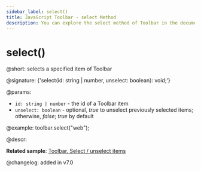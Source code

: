 ```yaml
---
sidebar_label: select()
title: JavaScript Toolbar - select Method 
description: You can explore the select method of Toolbar in the documentation of the DHTMLX JavaScript UI library. Browse developer guides and API reference, try out code examples and live demos, and download a free 30-day evaluation version of DHTMLX Suite.
---
```


# select()

@short: selects a specified item of Toolbar

@signature: {'select(id: string | number, unselect: boolean): void;'}

@params:
- `id: string | number` - the id of a Toolbar item
- `unselect: boolean` - optional, *true* to unselect previously selected items; otherwise, *false*; *true* by default

@example:
toolbar.select("web");

@descr:

**Related sample**: [Toolbar. Select / unselect items](https://snippet.dhtmlx.com/mi7qjwg2)

@changelog:
added in v7.0

[comment]: # (@related: toolbar/common_methods.md#selectingunselecting-an-item)

[comment]: # (@relatedapi: toolbar/api/toolbar_unselect_method.md toolbar/api/toolbar_isselected_method.md toolbar/api/toolbar_getselected_method.md)
